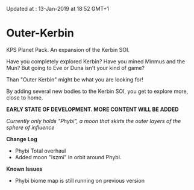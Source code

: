 Updated at : 13-Jan-2019 at 18:52 GMT+1

# Outer-Kerbin
KPS Planet Pack. An expansion of the Kerbin SOI.

Have you completely explored Kerbin?
Have you mined Minmus and the Mun?
But going to Eve or Duna isn't your kind of game?

Than "Outer Kerbin" might be what you are looking for!

By adding several new bodies to the Kerbin SOI, you get to explore more, close to home. 

<b> EARLY STATE OF DEVELOPMENT. MORE CONTENT WILL BE ADDED</b>
 
 <i> Currently only holds "Phybi", a moon that skirts the outer layers of the sphere of influence </i>
 
 <b> Change Log </b>
 -  Phybi Total overhaul
 -  Added moon "Iszmi" in orbit around Phybi.
 
 <b>Known Issues</b>
 -  Phybi biome map is still running on previous version
